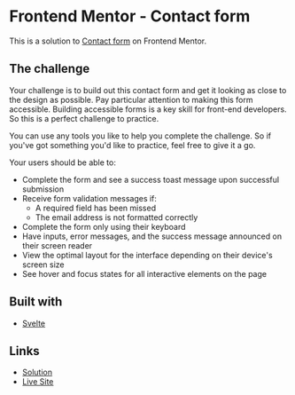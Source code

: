 # Frontend Mentor - Contact form

This is a solution to [Contact form](https://www.frontendmentor.io/challenges/contact-form--G-hYlqKJj) on Frontend Mentor.

## The challenge

Your challenge is to build out this contact form and get it looking as close to the design as possible. Pay particular attention to making this form accessible. Building accessible forms is a key skill for front-end developers. So this is a perfect challenge to practice.

You can use any tools you like to help you complete the challenge. So if you've got something you'd like to practice, feel free to give it a go.

Your users should be able to: 

- Complete the form and see a success toast message upon successful submission
- Receive form validation messages if:
  - A required field has been missed
  - The email address is not formatted correctly
- Complete the form only using their keyboard
- Have inputs, error messages, and the success message announced on their screen reader
- View the optimal layout for the interface depending on their device's screen size
- See hover and focus states for all interactive elements on the page

## Built with
- [Svelte](https://svelte.dev/)

## Links

- [Solution](https://github.com/LandonRGeorge/fem-contact-form-svelte/tree/main)
- [Live Site](https://heartfelt-palmier-4e35f9.netlify.app/)
